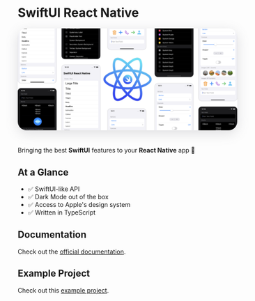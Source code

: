 # SwiftUI React Native

<img class="cover" style="border-radius: 20px; box-shadow: rgba(100, 100, 111, 0.2) 0px 7px 29px 0px; margin-bottom: 20px" src="assets/cover.png" />

Bringing the best **SwiftUI** features to your **React Native** app :rocket:

## At a Glance

- :white_check_mark: SwiftUI-like API
- :white_check_mark: Dark Mode out of the box
- :white_check_mark: Access to Apple's design system
- :white_check_mark: Written in TypeScript

## Documentation

Check out the [official documentation](https://swiftui-react-native.vercel.app).

## Example Project

Check out this [example project](https://github.com/andrew-levy/swiftui-react-native-example).
